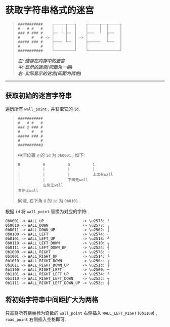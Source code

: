 # 获取字符串格式的迷宫

> ```
> ###########    ┌───┬─┬───┐    ┌─────┬──┬─────┐
> #   # #   #    │   │ │   │    │     │  │     │
> ### # ### #    ├─╴ ╵ ├─╴ │    ├──╴  ╵  ├──╴  │
> #     #   # -> │     │   │ -> │        │     │
> ##### ### #    ├───╴ └─╴ │    ├─────╴  └──╴  │
> #         #    │         │    │              │
> ###########    └─────────┘    └──────────────┘
> ```
> ***左: 储存在内存中的迷宫***  
> ***中: 显示的迷宫(间距为一格)***  
> ***右: 实际显示的迷宫(间距为两格)***  

___________

## 获取初始的迷宫字符串

遍历所有 `wall_point` , 并获取它的 `id`.  

> ```
> ###########
> #   # #   #
> ### @ ### #
> #     #   #
> ##### ### #
> #         #
> ##########@
> ```
> 中间位置 `@` 的 `id` 为 `0b0001` , 如下:  
> 
> ```
> 0          0          0          1          
> |          |          |          |          
> |          |          |          上面有wall  
> |          |          下面无wall             
> |          左侧无wall                        
> 右侧无wall                                   
> ```
> 
> 同理, 右下角 `@` 的 `id` 为 `0b0101` .  

根据 `id` 将 `wall_point` 替换为对应的字符:

```
0b0001 -> WALL_UP                 -> \u2575: ╵
0b0010 -> WALL_DOWN               -> \u2577: ╷
0b0011 -> WALL_DOWN_UP            -> \u2502: │
0b0100 -> WALL_LEFT               -> \u2574: ╴
0b0101 -> WALL_LEFT_UP            -> \u2518: ┘
0b0110 -> WALL_LEFT_DOWN          -> \u2510: ┐
0b0111 -> WALL_LEFT_DOWN_UP       -> \u2524: ┤
0b1000 -> WALL_RIGHT              -> \u2576: ╶
0b1001 -> WALL_RIGHT_UP           -> \u2514: └
0b1010 -> WALL_RIGHT_DOWN         -> \u250c: ┌
0b1011 -> WALL_RIGHT_DOWN_UP      -> \u251c: ├
0b1100 -> WALL_RIGHT_LEFT         -> \u2500: ─
0b1101 -> WALL_RIGHT_LEFT_UP      -> \u2534: ┴
0b1110 -> WALL_RIGHT_LEFT_DOWN    -> \u252c: ┬
0b1111 -> WALL_RIGHT_LEFT_DOWN_UP -> \u253c: ┼
```
## 将初始字符串中间距扩大为两格

只需将所有横坐标为奇数的 `wall_point` 右侧插入 `WALL_LEFT_RIGHT` (`0b1100`) , `road_point` 右侧插入空格即可.  